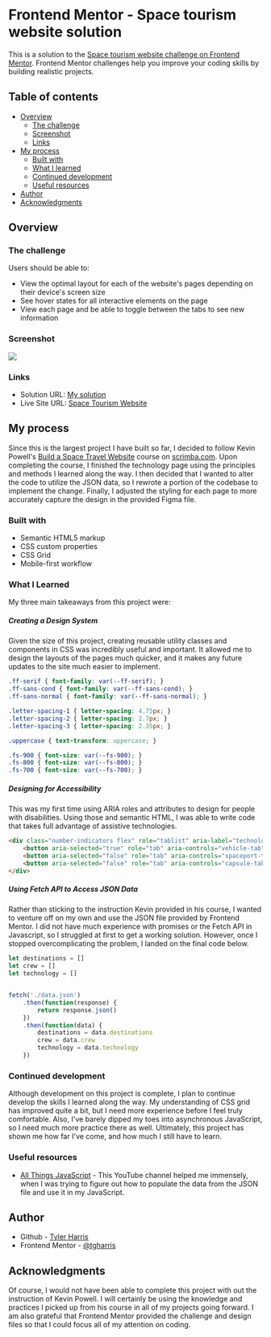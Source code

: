 # Frontend Mentor - Space tourism website solution

This is a solution to the [Space tourism website challenge on Frontend Mentor](https://www.frontendmentor.io/challenges/space-tourism-multipage-website-gRWj1URZ3). Frontend Mentor challenges help you improve your coding skills by building realistic projects. 

## Table of contents

- [Overview](#overview)
  - [The challenge](#the-challenge)
  - [Screenshot](#screenshot)
  - [Links](#links)
- [My process](#my-process)
  - [Built with](#built-with)
  - [What I learned](#what-i-learned)
  - [Continued development](#continued-development)
  - [Useful resources](#useful-resources)
- [Author](#author)
- [Acknowledgments](#acknowledgments)

## Overview

### The challenge

Users should be able to:

- View the optimal layout for each of the website's pages depending on their device's screen size
- See hover states for all interactive elements on the page
- View each page and be able to toggle between the tabs to see new information

### Screenshot

![](space-tourism-website/screenshots/home_desktop.jpeg)

### Links

- Solution URL: [My solution](https://www.frontendmentor.io/solutions/space-tourism-website-using-semantic-html5-and-css-grid-YuWJs6I1Pr)
- Live Site URL: [Space Tourism Website](https://tgharris.github.io/space-tourism-website/index.html)

## My process
Since this is the largest project I have built so far, I decided to follow Kevin Powell's [Build a Space Travel Website](https://scrimba.com/learn/spacetravel) course on [scrimba.com](https://www.scrimba.com/). Upon completing the course, I finished the technology page using the principles and methods I learned along the way. I then decided that I wanted to alter the code to utilize the JSON data, so I rewrote a portion of the codebase to implement the change. Finally, I adjusted the styling for each page to more accurately capture the design in the provided Figma file.

### Built with

- Semantic HTML5 markup
- CSS custom properties
- CSS Grid
- Mobile-first workflow

### What I Learned

My three main takeaways from this project were:

##### Creating a Design System

Given the size of this project, creating reusable utility classes and components in CSS was incredibly useful and important. It allowed me to design the layouts of the pages much quicker, and it makes any future updates to the site much easier to implement.

```css
.ff-serif { font-family: var(--ff-serif); } 
.ff-sans-cond { font-family: var(--ff-sans-cond); } 
.ff-sans-normal { font-family: var(--ff-sans-normal); } 

.letter-spacing-1 { letter-spacing: 4.75px; } 
.letter-spacing-2 { letter-spacing: 2.7px; } 
.letter-spacing-3 { letter-spacing: 2.35px; } 

.uppercase { text-transform: uppercase; }

.fs-900 { font-size: var(--fs-900); }
.fs-800 { font-size: var(--fs-800); }
.fs-700 { font-size: var(--fs-700); }
```

##### Designing for Accessibility

This was my first time using ARIA roles and attributes to design for people with disabilities. Using those and semantic HTML, I was able to write code that takes full advantage of assistive technologies.

```html
<div class="number-indicators flex" role="tablist" aria-label="technology list">
    <button aria-selected="true" role="tab" aria-controls="vehicle-tab" tabindex="0" data-image="vehicle-image" class="bg-dark text-white fs-600 ff-serif">1</button>
    <button aria-selected="false" role="tab" aria-controls="spaceport-tab" tabindex="0" data-image="spaceport-image" class="bg-dark text-white fs-600 ff-serif">2</span></button>
    <button aria-selected="false" role="tab" aria-controls="capsule-tab" tabindex="0" data-image="capsule-image" class="bg-dark text-white fs-600 ff-serif">3</span></button>
</div>
```

##### Using Fetch API to Access JSON Data

Rather than sticking to the instruction Kevin provided in his course, I wanted to venture off on my own and use the JSON file provided by Frontend Mentor. I did not have much experience with promises or the Fetch API in Javascript, so I struggled at first to get a working solution. However, once I stopped overcomplicating the problem, I landed on the final code below.

```js
let destinations = []
let crew = []
let technology = []


fetch('./data.json')
    .then(function(response) {
        return response.json()
    })
    .then(function(data) {
        destinations = data.destinations
        crew = data.crew
        technology = data.technology
    })

```

### Continued development

Although development on this project is complete, I plan to continue develop the skills I learned along the way. My understanding of CSS grid has improved quite a bit, but I need more experience before I feel truly comfortable. Also, I've barely dipped my toes into asynchronous JavaScript, so I need much more practice there as well. Ultimately, this project has shown me how far I've come, and how much I still have to learn.

### Useful resources

- [All Things JavaScript](https://www.youtube.com/@AllThingsJavaScript) - This YouTube channel helped me immensely, when I was trying to figure out how to populate the data from the JSON file and use it in my JavaScript.

## Author

- Github - [Tyler Harris](https://github.com/tgharris)
- Frontend Mentor - [@tgharris](https://www.frontendmentor.io/profile/tgharris)


## Acknowledgments

Of course, I would not have been able to complete this project with out the instruction of Kevin Powell. I will certainly be using the knowledge and practices I picked up from his course in all of my projects going forward. I am also grateful that Frontend Mentor provided the challenge and design files so that I could focus all of my attention on coding.
